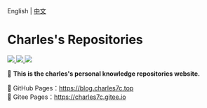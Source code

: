 English | [中文](./README.md)

# Charles's Repositories

<a href="http://creativecommons.org/licenses/by-sa/4.0/" target="_blank">
    <img src="https://img.shields.io/badge/Post%20License-CC%204.0%20BY--SA-blue.svg">
</a>
<a href="https://github.com/Charles7c/charles7c.github.io/blob/main/LICENSE" target="_blank">
    <img src="https://img.shields.io/badge/Code%20License-MIT-blue.svg">
</a>
<a href="https://github.com/Charles7c/charles7c.github.io/actions/workflows/deploy-pages.yml" target="_blank">
    <img src="https://github.com/Charles7c/charles7c.github.io/actions/workflows/deploy-pages.yml/badge.svg">
</a>


📝 **This is the charles's personal knowledge repositories website.** 

🐢 GitHub Pages：<a href="https://blog.charles7c.top" target="_blank">https://blog.charles7c.top</a><br>
🐇 Gitee Pages：<a href="https://charles7c.gitee.io" target="_blank">https://charles7c.gitee.io</a> 
